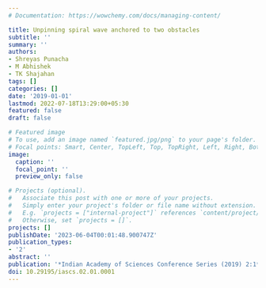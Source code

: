 ```yaml
---
# Documentation: https://wowchemy.com/docs/managing-content/

title: Unpinning spiral wave anchored to two obstacles
subtitle: ''
summary: ''
authors:
- Shreyas Punacha
- M Abhishek
- TK Shajahan
tags: []
categories: []
date: '2019-01-01'
lastmod: 2022-07-18T13:29:00+05:30
featured: false
draft: false

# Featured image
# To use, add an image named `featured.jpg/png` to your page's folder.
# Focal points: Smart, Center, TopLeft, Top, TopRight, Left, Right, BottomLeft, Bottom, BottomRight.
image:
  caption: ''
  focal_point: ''
  preview_only: false

# Projects (optional).
#   Associate this post with one or more of your projects.
#   Simply enter your project's folder or file name without extension.
#   E.g. `projects = ["internal-project"]` references `content/project/deep-learning/index.md`.
#   Otherwise, set `projects = []`.
projects: []
publishDate: '2023-06-04T00:01:48.900747Z'
publication_types:
- '2'
abstract: ''
publication: '*Indian Academy of Sciences Conference Series (2019) 2:1*'
doi: 10.29195/iascs.02.01.0001
---
```

